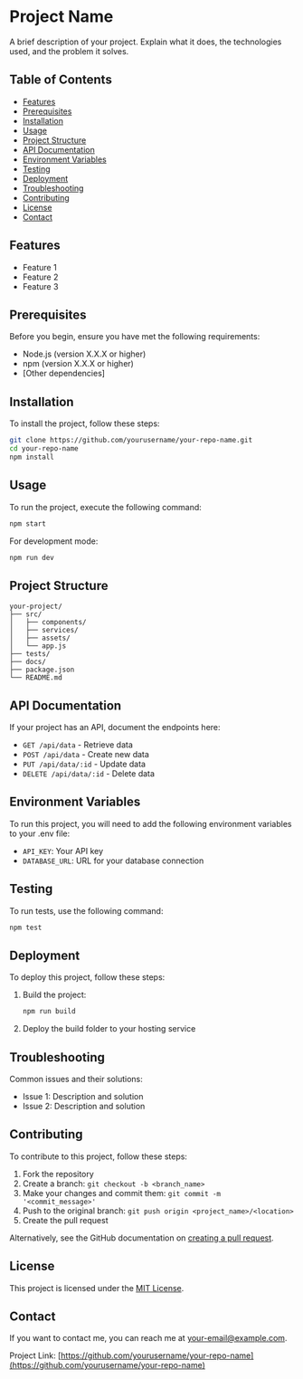 # Project Name

A brief description of your project. Explain what it does, the technologies used, and the problem it solves.

## Table of Contents
- [Features](#features)
- [Prerequisites](#prerequisites)
- [Installation](#installation)
- [Usage](#usage)
- [Project Structure](#project-structure)
- [API Documentation](#api-documentation)
- [Environment Variables](#environment-variables)
- [Testing](#testing)
- [Deployment](#deployment)
- [Troubleshooting](#troubleshooting)
- [Contributing](#contributing)
- [License](#license)
- [Contact](#contact)

## Features

- Feature 1
- Feature 2
- Feature 3

## Prerequisites

Before you begin, ensure you have met the following requirements:
- Node.js (version X.X.X or higher)
- npm (version X.X.X or higher)
- [Other dependencies]

## Installation

To install the project, follow these steps:

```bash
git clone https://github.com/yourusername/your-repo-name.git
cd your-repo-name
npm install
```

## Usage

To run the project, execute the following command:

```bash
npm start
```

For development mode:
```bash
npm run dev
```

## Project Structure

```
your-project/
├── src/
│   ├── components/
│   ├── services/
│   ├── assets/
│   └── app.js
├── tests/
├── docs/
├── package.json
└── README.md
```

## API Documentation

If your project has an API, document the endpoints here:

- `GET /api/data` - Retrieve data
- `POST /api/data` - Create new data
- `PUT /api/data/:id` - Update data
- `DELETE /api/data/:id` - Delete data

## Environment Variables

To run this project, you will need to add the following environment variables to your .env file:

- `API_KEY`: Your API key
- `DATABASE_URL`: URL for your database connection

## Testing

To run tests, use the following command:

```bash
npm test
```

## Deployment

To deploy this project, follow these steps:

1. Build the project:
   ```bash
   npm run build
   ```
2. Deploy the build folder to your hosting service

## Troubleshooting

Common issues and their solutions:

- Issue 1: Description and solution
- Issue 2: Description and solution

## Contributing

To contribute to this project, follow these steps:

1. Fork the repository
2. Create a branch: `git checkout -b <branch_name>`
3. Make your changes and commit them: `git commit -m '<commit_message>'`
4. Push to the original branch: `git push origin <project_name>/<location>`
5. Create the pull request

Alternatively, see the GitHub documentation on [creating a pull request](https://help.github.com/articles/creating-a-pull-request/).

## License

This project is licensed under the [MIT License](https://choosealicense.com/licenses/mit/).

## Contact

If you want to contact me, you can reach me at <your-email@example.com>.

Project Link: [https://github.com/yourusername/your-repo-name](https://github.com/yourusername/your-repo-name)